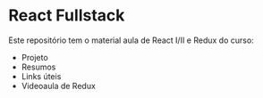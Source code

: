 # React Fullstack
Este repositório tem o material aula de React I/II e Redux do curso:

- Projeto
- Resumos
- Links úteis
- Videoaula de Redux
